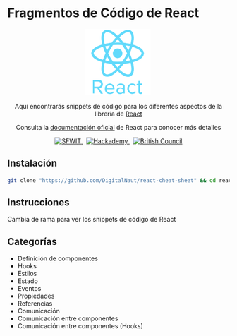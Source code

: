 # Fragmentos de Código de React

<div align="center">
  <img src="https://raw.githubusercontent.com/devicons/devicon/master/icons/react/react-original-wordmark.svg" title="React" alt="React" width="150" height="150"/>&nbsp;
  <p>Aquí encontrarás snippets de código para los diferentes aspectos de la librería de <a href="http://reactjs.org/" target="_blank">React</a></p>
  <p>Consulta la <a href="https://es.reactjs.org/docs/getting-started.html" target="_blank">documentación oficial</a> de React para conocer más detalles</p>
  <a href="https://skillsfor.womenintech.mx" target="_blank">
    <img src="https://skillsfor.womenintech.mx/mainLogo.png" title="Skills for Women in Tech" alt="SFWIT" width="32px" height="32px" />
  </a>
  &nbsp;
  <a href="https://hackademy.lat" target="_blank">
    <img src="https://hackademy.lat/favicon.png" title="Hackademy" alt="Hackademy" width="32px" height="32px" />
  </a>
  &nbsp;
  <a href="https://www.britishcouncil.org.mx" target="_blank">
    <img src="https://www.britishcouncil.org.mx/profiles/solas2/themes/solas_ui/apple-touch-icons/touch-icon-iphone.png" title="British Council" alt="British Council" width="32px" height="32px" />
  </a>
</div>

## Instalación

```sh
git clone "https://github.com/DigitalNaut/react-cheat-sheet" && cd react-cheat-sheet && npm i && npm start
```

## Instrucciones

Cambia de rama para ver los snippets de código de React

## Categorías

- Definición de componentes
- Hooks
- Estilos
- Estado
- Eventos
- Propiedades
- Referencias
- Comunicación
- Comunicación entre componentes
- Comunicación entre componentes (Hooks)
